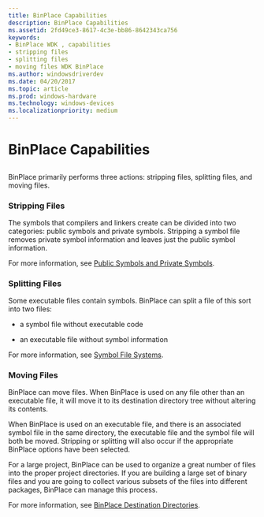```yaml
---
title: BinPlace Capabilities
description: BinPlace Capabilities
ms.assetid: 2fd49ce3-8617-4c3e-bb86-8642343ca756
keywords:
- BinPlace WDK , capabilities
- stripping files
- splitting files
- moving files WDK BinPlace
ms.author: windowsdriverdev
ms.date: 04/20/2017
ms.topic: article
ms.prod: windows-hardware
ms.technology: windows-devices
ms.localizationpriority: medium
---
```


# BinPlace Capabilities


## <span id="ddk_binplace_capabilities_tools"></span><span id="DDK_BINPLACE_CAPABILITIES_TOOLS"></span>


BinPlace primarily performs three actions: stripping files, splitting files, and moving files.

### <span id="stripping_files"></span><span id="STRIPPING_FILES"></span>Stripping Files

The symbols that compilers and linkers create can be divided into two categories: public symbols and private symbols. Stripping a symbol file removes private symbol information and leaves just the public symbol information.

For more information, see [Public Symbols and Private Symbols](public-symbols-and-private-symbols.md).

### <span id="splitting_files"></span><span id="SPLITTING_FILES"></span>Splitting Files

Some executable files contain symbols. BinPlace can split a file of this sort into two files:

-   a symbol file without executable code

-   an executable file without symbol information

For more information, see [Symbol File Systems](symbol-file-systems.md).

### <span id="moving_files"></span><span id="MOVING_FILES"></span>Moving Files

BinPlace can move files. When BinPlace is used on any file other than an executable file, it will move it to its destination directory tree without altering its contents.

When BinPlace is used on an executable file, and there is an associated symbol file in the same directory, the executable file and the symbol file will both be moved. Stripping or splitting will also occur if the appropriate BinPlace options have been selected.

For a large project, BinPlace can be used to organize a great number of files into the proper project directories. If you are building a large set of binary files and you are going to collect various subsets of the files into different packages, BinPlace can manage this process.

For more information, see [BinPlace Destination Directories](binplace-destination-directories.md).

 

 





